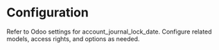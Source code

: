 # Configuration

Refer to Odoo settings for account_journal_lock_date. Configure related models, access rights, and options as needed.
